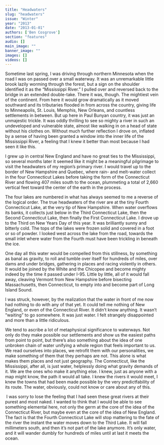 ```yaml
---
title: "Headwaters"
slug: "headwaters"
issue: "Winter"
year: "2013"
date: "2013-01-01"
authors: ['Ben Cosgrove']
section: "features"
audio: []
main_image: ""
banner_image: ""
images: []
videos: []
---
```

Sometime last spring, I was driving through northern Minnesota when the road I was on passed over a small waterway. It was an unremarkable little brook lazily worming through the forest, but a sign on the shoulder identified it as the “Mississippi River.” I pulled over and reversed back to the bridge in an extended double-take. There it was, though. The mightiest vein of the continent. From here it would grow dramatically as it moved southward and its tributaries flooded in from across the country, giving life to Minneapolis, St. Louis, Memphis, New Orleans, and countless settlements in between. But up here in Paul Bunyan country, it was just an unmajestic trickle. It was oddly thrilling to see so mighty a river in such an undeveloped and vulnerable state, almost like walking in on a head of state without his clothes on. Without much further reflection I drove on, inflated by a sense of having been granted a window into the inner life of the Mississippi River, a feeling that I knew it better than most because I had seen it like this.

I grew up in central New England and have no great ties to the Mississippi, so several months later it seemed like it might be a meaningful pilgrimage to visit the headwaters of my region’s primary river. I would travel up to the border of New Hampshire and Quebec, where rain- and melt-water collect in the four Connecticut Lakes before taking the form of the Connecticut River and flowing 407 miles south to the ocean, plummeting a total of 2,660 vertical feet toward the center of the earth in the process.

The four lakes are numbered in what has always seemed to me a reverse of the logical order. The true headwaters of the river are at the tiny Fourth Connecticut Lake, at the very tip of New Hampshire. When water overflows its banks, it collects just below in the Third Connecticut Lake, then the Second Connecticut Lake, then finally the First Connecticut Lake. I drove up to the Third on New Years Day of this year. It was brilliantly sunny and bitterly cold. The tops of the lakes were frozen solid and covered in a foot or so of powder. I looked west across the lake from the road, towards the small inlet where water from the Fourth must have been trickling in beneath the ice.

One day all this water would be compelled from this stillness, by something as banal as gravity, to roll and tumble over itself for hundreds of miles, over dams and under bridges, gathering in places and racing violently in others. It would be joined by the White and the Chicopee and become mighty indeed by the time it passed under I-95. Little by little, all of it would fall away, cleaving Vermont from New Hampshire before bisecting Massachusetts, then Connecticut, to empty into and become part of Long Island Sound.

I was struck, however, by the realization that the water in front of me now had nothing to do with any of that yet. It could tell me nothing of New England, or even of the Connecticut River. It didn’t know anything. It wasn’t “waiting” to go somewhere. It was just water. I felt strangely disappointed and more than a little ridiculous.

We tend to ascribe a lot of metaphysical significance to waterways. Not only do they make possible our settlements and show us the easiest paths from point to point, but there’s also something about the idea of one unbroken chain of water unifying a whole region that feels important to us. We read ourselves into places, we retrofit them with our personalities, we make something of them that they perhaps are not. This alone is what makes them places and not just geography. The Connecticut, like the Mississippi, after all, is just water, helplessly doing what gravity demands of it. We are the ones who make it anything else. I knew, just as anyone with a map might know, the path it would all take. I knew the rivers it would meet, I knew the towns that had been made possible by the very predictfability of its route. The water, obviously, could not know or care about any of this.

  I was sorry to lose the feeling that I had seen these great rivers at their purest and most naked. I wanted to think that I would be able to see something elemental here, not only the germ at the core of the idea of the Connecticut River, but maybe even at the core of the idea of New England. The fact is that the Fourth Connecticut Lake will stop mattering to the fate of the river the instant the water moves down to the Third Lake. It will fall millimeters south, and then it’s not part of the lake anymore. It’s only water, and it will wander dumbly for hundreds of miles until at last it meets the ocean.

